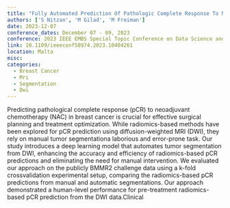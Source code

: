 ```yaml
---
title: "Fully Automated Prediction Of Pathologic Complete Response To Neoadjuvant Chemotherapy In Breast Cancer Using Deep Learning*"
authors: ['S Nitzan', 'M Gilad', 'M Freiman']
date: 2023-12-07
conference_dates: December 07 - 09, 2023
conference: 2023 IEEE EMBS Special Topic Conference on Data Science and Engineering in Healthcare, Medicine and Biology
link: 10.1109/ieeeconf58974.2023.10404261
location: Malta
misc:  
categories: 
  - Breast Cancer
  - Mri
  - Segmentation
  - Dwi
---
```

Predicting pathological complete response (pCR) to neoadjuvant chemotherapy (NAC) in breast cancer is crucial for effective surgical planning and treatment optimization. While radiomics-based methods have been explored for pCR prediction using diffusion-weighted MRI (DWI), they rely on manual tumor segmentationa laborious and error-prone task. Our study introduces a deep learning model that automates tumor segmentation from DWI, enhancing the accuracy and efficiency of radiomics-based pCR predictions and eliminating the need for manual intervention. We evaluated our approach on the publicly BMMR2 challenge data using a k-fold crossvalidation experimental setup, comparing the radiomics-based pCR predictions from manual and automatic segmentations. Our approach demonstrated a human-level performance for pre-treatment radiomics-based pCR prediction from the DWI data.Clinical
                    